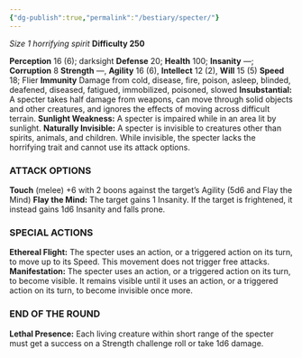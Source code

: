 ```yaml
---
{"dg-publish":true,"permalink":"/bestiary/specter/"}
---
```


*Size 1 horrifying spirit*
**Difficulty 250**

**Perception** 16 (6); darksight 
**Defense** 20; **Health** 100; **Insanity** —; **Corruption** 8 
**Strength** —, **Agility** 16 (6), **Intellect** 12 (2), **Will** 15 (5) 
**Speed** 18; Flier
**Immunity** Damage from cold, disease, fire, poison, asleep, blinded, deafened, diseased, fatigued, immobilized, poisoned, slowed
**Insubstantial:** A specter takes half damage from weapons, can move through solid objects and other creatures, and ignores the effects of moving across difficult terrain.
**Sunlight Weakness:** A specter is impaired while in an area lit by sunlight.
**Naturally Invisible:** A specter is invisible to creatures other than spirits, animals, and children. While invisible, the specter lacks the horrifying trait and cannot use its attack options.
### ATTACK OPTIONS
**Touch** (melee) +6 with 2 boons against the target’s Agility (5d6 and Flay the Mind)
**Flay the Mind:** The target gains 1 Insanity. If the target is frightened, it instead gains 1d6 Insanity and falls prone.
### SPECIAL ACTIONS
**Ethereal Flight:** The specter uses an action, or a triggered action on its turn, to move up to its Speed. This movement does not trigger free attacks.
**Manifestation:** The specter uses an action, or a triggered action on its turn, to become visible. It remains visible until it uses an action, or a triggered action on its turn, to become invisible once more.
### END OF THE ROUND
**Lethal Presence:** Each living creature within short range of the specter must get a success on a Strength challenge roll or take 1d6 damage.